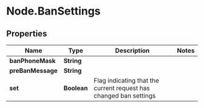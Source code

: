 # Node.BanSettings

## Properties

Name | Type | Description | Notes
------------ | ------------- | ------------- | -------------
**banPhoneMask** | **String** |  | 
**preBanMessage** | **String** |  | 
**set** | **Boolean** | Flag indicating that the current request has changed ban settings | 


